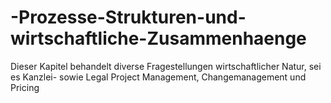 # -Prozesse-Strukturen-und-wirtschaftliche-Zusammenhaenge
Dieser Kapitel behandelt diverse Fragestellungen wirtschaftlicher Natur, sei es Kanzlei- sowie Legal Project Management, Changemanagement und Pricing 
